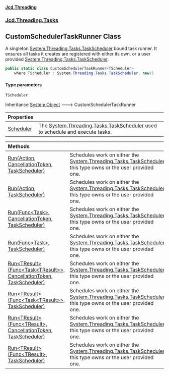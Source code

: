 #### [Jcd.Threading](index.md 'index')
### [Jcd.Threading.Tasks](Jcd.Threading.Tasks.md 'Jcd.Threading.Tasks')

## CustomSchedulerTaskRunner<TScheduler> Class

A singleton [System.Threading.Tasks.TaskScheduler](https://docs.microsoft.com/en-us/dotnet/api/System.Threading.Tasks.TaskScheduler 'System.Threading.Tasks.TaskScheduler') bound task runner. It ensures all tasks it creates
are registered with either its own, or a user provided [System.Threading.Tasks.TaskScheduler](https://docs.microsoft.com/en-us/dotnet/api/System.Threading.Tasks.TaskScheduler 'System.Threading.Tasks.TaskScheduler').

```csharp
public static class CustomSchedulerTaskRunner<TScheduler>
    where TScheduler : System.Threading.Tasks.TaskScheduler, new()
```
#### Type parameters

<a name='Jcd.Threading.Tasks.CustomSchedulerTaskRunner_TScheduler_.TScheduler'></a>

`TScheduler`

Inheritance [System.Object](https://docs.microsoft.com/en-us/dotnet/api/System.Object 'System.Object') &#129106; CustomSchedulerTaskRunner<TScheduler>

| Properties | |
| :--- | :--- |
| [Scheduler](CustomSchedulerTaskRunner_TScheduler_.Scheduler.md 'Jcd.Threading.Tasks.CustomSchedulerTaskRunner<TScheduler>.Scheduler') | The [System.Threading.Tasks.TaskScheduler](https://docs.microsoft.com/en-us/dotnet/api/System.Threading.Tasks.TaskScheduler 'System.Threading.Tasks.TaskScheduler') used to schedule and execute tasks. |

| Methods | |
| :--- | :--- |
| [Run(Action, CancellationToken, TaskScheduler)](CustomSchedulerTaskRunner_TScheduler_.Run.l0YpgTPH56lrZkAEL/hbRQ.md 'Jcd.Threading.Tasks.CustomSchedulerTaskRunner<TScheduler>.Run(System.Action, System.Threading.CancellationToken, System.Threading.Tasks.TaskScheduler)') | Schedules work on either the [System.Threading.Tasks.TaskScheduler](https://docs.microsoft.com/en-us/dotnet/api/System.Threading.Tasks.TaskScheduler 'System.Threading.Tasks.TaskScheduler') this type owns or the user provided one. |
| [Run(Action, TaskScheduler)](CustomSchedulerTaskRunner_TScheduler_.Run.vYqAG9UN+9KE9KQcgigQ/Q.md 'Jcd.Threading.Tasks.CustomSchedulerTaskRunner<TScheduler>.Run(System.Action, System.Threading.Tasks.TaskScheduler)') | Schedules work on either the [System.Threading.Tasks.TaskScheduler](https://docs.microsoft.com/en-us/dotnet/api/System.Threading.Tasks.TaskScheduler 'System.Threading.Tasks.TaskScheduler') this type owns or the user provided one. |
| [Run(Func&lt;Task&gt;, CancellationToken, TaskScheduler)](CustomSchedulerTaskRunner_TScheduler_.Run.TuaZS6guewD86TVtLdtDew.md 'Jcd.Threading.Tasks.CustomSchedulerTaskRunner<TScheduler>.Run(System.Func<System.Threading.Tasks.Task>, System.Threading.CancellationToken, System.Threading.Tasks.TaskScheduler)') | Schedules work on either the [System.Threading.Tasks.TaskScheduler](https://docs.microsoft.com/en-us/dotnet/api/System.Threading.Tasks.TaskScheduler 'System.Threading.Tasks.TaskScheduler') this type owns or the user provided one. |
| [Run(Func&lt;Task&gt;, TaskScheduler)](CustomSchedulerTaskRunner_TScheduler_.Run.4U2EikBJaMvszTb8uACbfw.md 'Jcd.Threading.Tasks.CustomSchedulerTaskRunner<TScheduler>.Run(System.Func<System.Threading.Tasks.Task>, System.Threading.Tasks.TaskScheduler)') | Schedules work on either the [System.Threading.Tasks.TaskScheduler](https://docs.microsoft.com/en-us/dotnet/api/System.Threading.Tasks.TaskScheduler 'System.Threading.Tasks.TaskScheduler') this type owns or the user provided one. |
| [Run&lt;TResult&gt;(Func&lt;Task&lt;TResult&gt;&gt;, CancellationToken, TaskScheduler)](CustomSchedulerTaskRunner_TScheduler_.Run.Z0tTyuzf0A37FBRPDuL2UA.md 'Jcd.Threading.Tasks.CustomSchedulerTaskRunner<TScheduler>.Run<TResult>(System.Func<System.Threading.Tasks.Task<TResult>>, System.Threading.CancellationToken, System.Threading.Tasks.TaskScheduler)') | Schedules work on either the [System.Threading.Tasks.TaskScheduler](https://docs.microsoft.com/en-us/dotnet/api/System.Threading.Tasks.TaskScheduler 'System.Threading.Tasks.TaskScheduler') this type owns or the user provided one. |
| [Run&lt;TResult&gt;(Func&lt;Task&lt;TResult&gt;&gt;, TaskScheduler)](CustomSchedulerTaskRunner_TScheduler_.Run.5Y7DAAxzSCKGAiqaHbiDyg.md 'Jcd.Threading.Tasks.CustomSchedulerTaskRunner<TScheduler>.Run<TResult>(System.Func<System.Threading.Tasks.Task<TResult>>, System.Threading.Tasks.TaskScheduler)') | Schedules work on either the [System.Threading.Tasks.TaskScheduler](https://docs.microsoft.com/en-us/dotnet/api/System.Threading.Tasks.TaskScheduler 'System.Threading.Tasks.TaskScheduler') this type owns or the user provided one. |
| [Run&lt;TResult&gt;(Func&lt;TResult&gt;, CancellationToken, TaskScheduler)](CustomSchedulerTaskRunner_TScheduler_.Run.OsCSEXEKwu5sVsmlykutRQ.md 'Jcd.Threading.Tasks.CustomSchedulerTaskRunner<TScheduler>.Run<TResult>(System.Func<TResult>, System.Threading.CancellationToken, System.Threading.Tasks.TaskScheduler)') | Schedules work on either the [System.Threading.Tasks.TaskScheduler](https://docs.microsoft.com/en-us/dotnet/api/System.Threading.Tasks.TaskScheduler 'System.Threading.Tasks.TaskScheduler') this type owns or the user provided one. |
| [Run&lt;TResult&gt;(Func&lt;TResult&gt;, TaskScheduler)](CustomSchedulerTaskRunner_TScheduler_.Run.NFYTf9qZcmbpzctoziu0Gw.md 'Jcd.Threading.Tasks.CustomSchedulerTaskRunner<TScheduler>.Run<TResult>(System.Func<TResult>, System.Threading.Tasks.TaskScheduler)') | Schedules work on either the [System.Threading.Tasks.TaskScheduler](https://docs.microsoft.com/en-us/dotnet/api/System.Threading.Tasks.TaskScheduler 'System.Threading.Tasks.TaskScheduler') this type owns or the user provided one. |
